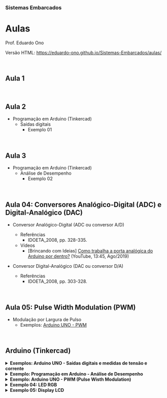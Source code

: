 ### Sistemas Embarcados

# Aulas

Prof. Eduardo Ono

Versão HTML: https://eduardo-ono.github.io/Sistemas-Embarcados/aulas/

<br>

## Aula 1

<br>

## Aula 2

* Programação em Arduino (Tinkercad)
    * Saídas digitais
        * Exemplo 01

<br>

## Aula 3

* Programação em Arduino (Tinkercad)
    * Análise de Desempenho
        * Exemplo 02

<br>

## Aula 04: Conversores Analógico-Digital (ADC) e Digital-Analógico (DAC)

* Conversor Analógico-Digital (ADC ou conversor A/D)
    * Referências
        * IDOETA_2008, pp. 328-335.
    * Vídeos
        * [Brincando com Ideias] [Como trabalha a porta analógica do Arduino por dentro?](https://www.youtube.com/watch?v=LpvuQbLsm90) (YouTube, 13:45, Ago/2019)

* Conversor Digital-Analógico (DAC ou conversor D/A)
    * Referências
        * IDOETA_2008, pp. 303-328.

<br>

## Aula 05: Pulse Width Modulation (PWM)

* Modulação por Largura de Pulso
    * Exemplos: <a href="#pwm">Arduino UNO - PWM</a>

<br>

## Arduino (Tinkercad)

<details>
    <summary><strong>Exemplos: Arduino UNO - Saídas digitais e medidas de tensão e corrente</strong></summary>

<a href="https://www.tinkercad.com/embed/lzvgk5QKIiY?editbtn=1" target="_blank">
<img src="https://csg.tinkercad.com/things/lzvgk5QKIiY/t725.png?rev=1605555086328000000&s=&v=1&type=circuits" width="300px"></a>

</details>

<details>
  <summary><strong>Exemplo: Programação em Arduino - Análise de Desempenho</strong></summary>

  <p>Sketches (códigos do Arduino) que mostram o desempenho da saída nos pinos digitais de um Arduino UNO.</p>

  <p>Exemplo-02a <a href="https://www.tinkercad.com/embed/dYpwVVIjdRJ?editbtn=1" target="_blank">
  <img src="https://csg.tinkercad.com/things/dYpwVVIjdRJ/t725.png?rev=1615404020685000000&s=&v=1&type=circuits" width="300px"></a></p>

  <p>Exemplo-02b <a href="https://www.tinkercad.com/embed/crsNsp3ikYy?editbtn=1" target="_blank">
  <img src="https://csg.tinkercad.com/things/crsNsp3ikYy/t725.png?rev=1615406252363000000&s=&v=1&type=circuits" width="300px"></a></p>

  <p>Exemplo-02c <a href="https://www.tinkercad.com/embed/8J1feDX9XIs?editbtn=1" target="_blank">
  <img src="https://csg.tinkercad.com/things/8J1feDX9XIs/t725.png?rev=1615403110039000000&s=&v=1&type=circuits" width="300px"></a></p>

  <p>Exemplo-02d <a href="https://www.tinkercad.com/embed/9cyLIHUxGod?editbtn=1" target="_blank">
  <img src="https://csg.tinkercad.com/things/9cyLIHUxGod/t725.png?rev=1615405117729000000&s=&v=1&type=circuits" width="300px"></a></p>

</details>

<details>
  <summary id="pwm"><strong>Exemplo: Arduino UNO - PWM (Pulse Wisth Modulation)</strong></summary>

  <p>pwm-01</p>
  <a href="https://www.tinkercad.com/embed/1n7fByc7bgs?editbtn=1" target="_blank">
  <img src="https://csg.tinkercad.com/things/1n7fByc7bgs/t725.png?rev=1616007332310000000&s=&v=1&type=circuits" width="300px"></a>

  <p>Circuito que mostra as ondas quadradas (PWM) produzidas pela função analogWrite() nos 
  pinos 3, 9, 10 e 11 (f = 490 Hz) e nos pinos 5 e 6 (f = 980 Hz).</p>

  <a href="https://www.tinkercad.com/embed/dYpwVVIjdRJ?editbtn=1" target="_blank">
  <img src="https://csg.tinkercad.com/things/dYpwVVIjdRJ/t725.png?rev=1605577392237000000&s=&v=1&type=circuits" width="300px"></a>

</details>

<details>
    <summary><strong>Exemplo 04: LED RGB</strong></summary>
    <section>
    <a href="https://www.tinkercad.com/embed/goqAVZLDCzd?editbtn=1" target="_blank">
    <img src="https://csg.tinkercad.com/things/goqAVZLDCzd/t725.png?rev=1605574358209000000&s=&v=1&type=circuits" width="300px"></a>
    </section>
</details>

<details>
    <summary><strong>Exemplo 05: Display LCD</strong></summary>
    <a href="https://www.tinkercad.com/embed/e3wz9LD8NR0?editbtn=1" target="_blank">
    <img src="https://csg.tinkercad.com/things/e3wz9LD8NR0/t725.png?rev=1606162539897000000&s=&v=1&type=circuits" width="300px"></a>
    <a href="https://www.tinkercad.com/embed/dDb5BsbxPrr?editbtn=1" target="_blank">
    <img src="https://csg.tinkercad.com/things/dDb5BsbxPrr/t725.png?rev=1606162539897000000&s=&v=1&type=circuits" width="300px"></a>
</details>

<br>

